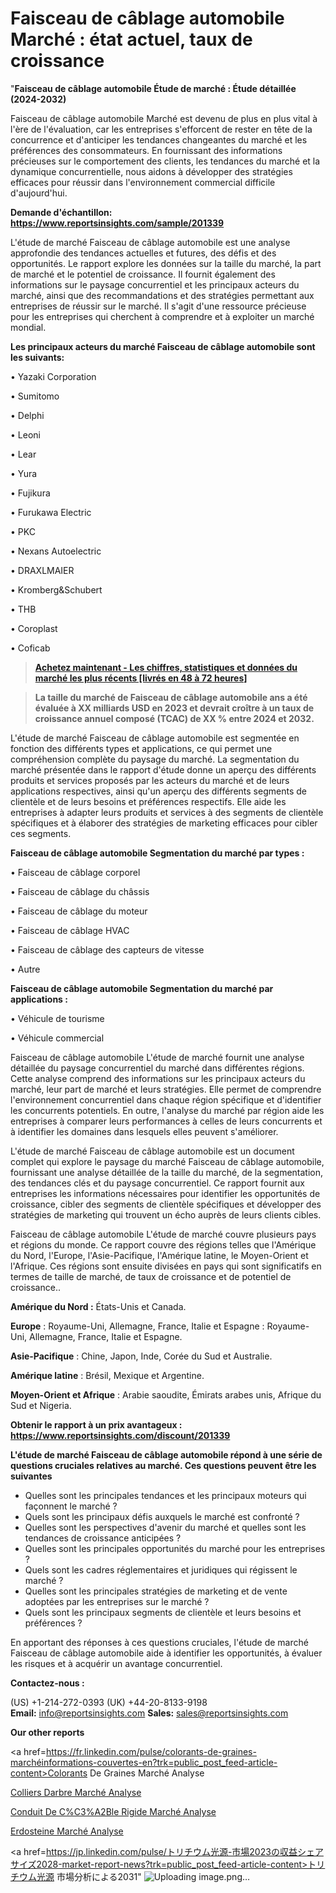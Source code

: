 # Faisceau de câblage automobile Marché : état actuel, taux de croissance

"<strong>Faisceau de câblage automobile Étude de marché : Étude détaillée (2024-2032)</strong>

Faisceau de câblage automobile Marché est devenu de plus en plus vital à l'ère de l'évaluation, car les entreprises s'efforcent de rester en tête de la concurrence et d'anticiper les tendances changeantes du marché et les préférences des consommateurs. En fournissant des informations précieuses sur le comportement des clients, les tendances du marché et la dynamique concurrentielle, nous aidons à développer des stratégies efficaces pour réussir dans l'environnement commercial difficile d'aujourd'hui.

<strong>Demande d'échantillon: <a href=https://www.reportsinsights.com/sample/201339>https://www.reportsinsights.com/sample/201339</a></strong>

L'étude de marché Faisceau de câblage automobile est une analyse approfondie des tendances actuelles et futures, des défis et des opportunités. Le rapport explore les données sur la taille du marché, la part de marché et le potentiel de croissance. Il fournit également des informations sur le paysage concurrentiel et les principaux acteurs du marché, ainsi que des recommandations et des stratégies permettant aux entreprises de réussir sur le marché. Il s'agit d'une ressource précieuse pour les entreprises qui cherchent à comprendre et à exploiter un marché mondial.

<strong>Les principaux acteurs du marché Faisceau de câblage automobile sont les suivants:</strong>

• Yazaki Corporation

• Sumitomo

• Delphi

• Leoni

• Lear

• Yura

• Fujikura

• Furukawa Electric

• PKC

• Nexans Autoelectric

• DRAXLMAIER

• Kromberg&Schubert

• THB

• Coroplast

• Coficab
<blockquote><a href=https://www.reportsinsights.com/buynow/201339><span style=text-decoration: underline;><strong>Achetez maintenant - Les chiffres, statistiques et données du marché les plus récents [livrés en 48 à 72 heures]</strong></span></a></blockquote>
<blockquote><span style=text-decoration: underline;><strong>La taille du marché de Faisceau de câblage automobile ans a été évaluée à XX milliards USD en 2023 et devrait croître à un taux de croissance annuel composé (TCAC) de XX % entre 2024 et 2032.</strong></span></blockquote>
L'étude de marché Faisceau de câblage automobile est segmentée en fonction des différents types et applications, ce qui permet une compréhension complète du paysage du marché. La segmentation du marché présentée dans le rapport d'étude donne un aperçu des différents produits et services proposés par les acteurs du marché et de leurs applications respectives, ainsi qu'un aperçu des différents segments de clientèle et de leurs besoins et préférences respectifs. Elle aide les entreprises à adapter leurs produits et services à des segments de clientèle spécifiques et à élaborer des stratégies de marketing efficaces pour cibler ces segments.

<strong>Faisceau de câblage automobile Segmentation du marché par types :</strong>

• Faisceau de câblage corporel

• Faisceau de câblage du châssis

• Faisceau de câblage du moteur

• Faisceau de câblage HVAC

• Faisceau de câblage des capteurs de vitesse

• Autre

<strong>Faisceau de câblage automobile Segmentation du marché par applications :</strong>

• Véhicule de tourisme

• Véhicule commercial

Faisceau de câblage automobile L'étude de marché fournit une analyse détaillée du paysage concurrentiel du marché dans différentes régions. Cette analyse comprend des informations sur les principaux acteurs du marché, leur part de marché et leurs stratégies. Elle permet de comprendre l'environnement concurrentiel dans chaque région spécifique et d'identifier les concurrents potentiels. En outre, l'analyse du marché par région aide les entreprises à comparer leurs performances à celles de leurs concurrents et à identifier les domaines dans lesquels elles peuvent s'améliorer.

L'étude de marché Faisceau de câblage automobile est un document complet qui explore le paysage du marché Faisceau de câblage automobile, fournissant une analyse détaillée de la taille du marché, de la segmentation, des tendances clés et du paysage concurrentiel. Ce rapport fournit aux entreprises les informations nécessaires pour identifier les opportunités de croissance, cibler des segments de clientèle spécifiques et développer des stratégies de marketing qui trouvent un écho auprès de leurs clients cibles.

Faisceau de câblage automobile L'étude de marché couvre plusieurs pays et régions du monde. Ce rapport couvre des régions telles que l'Amérique du Nord, l'Europe, l'Asie-Pacifique, l'Amérique latine, le Moyen-Orient et l'Afrique. Ces régions sont ensuite divisées en pays qui sont significatifs en termes de taille de marché, de taux de croissance et de potentiel de croissance..

<strong>Amérique du Nord :</strong> États-Unis et Canada.

<strong>Europe</strong> : Royaume-Uni, Allemagne, France, Italie et Espagne : Royaume-Uni, Allemagne, France, Italie et Espagne.

<strong>Asie-Pacifique</strong> : Chine, Japon, Inde, Corée du Sud et Australie.

<strong>Amérique latine</strong> : Brésil, Mexique et Argentine.

<strong>Moyen-Orient et Afrique</strong> : Arabie saoudite, Émirats arabes unis, Afrique du Sud et Nigeria.

<strong>Obtenir le rapport à un prix avantageux : <a href=https://www.reportsinsights.com/discount/201339>https://www.reportsinsights.com/discount/201339</a></strong>

<strong>L'étude de marché Faisceau de câblage automobile répond à une série de questions cruciales relatives au marché. Ces questions peuvent être les suivantes</strong>
<ul>
  <li>Quelles sont les principales tendances et les principaux moteurs qui façonnent le marché ?</li>
  <li>Quels sont les principaux défis auxquels le marché est confronté ?</li>
  <li>Quelles sont les perspectives d'avenir du marché et quelles sont les tendances de croissance anticipées ?</li>
  <li>Quelles sont les principales opportunités du marché pour les entreprises ?</li>
  <li>Quels sont les cadres réglementaires et juridiques qui régissent le marché ?</li>
  <li>Quelles sont les principales stratégies de marketing et de vente adoptées par les entreprises sur le marché ?</li>
  <li>Quels sont les principaux segments de clientèle et leurs besoins et préférences ?</li>
</ul>
En apportant des réponses à ces questions cruciales, l'étude de marché Faisceau de câblage automobile aide à identifier les opportunités, à évaluer les risques et à acquérir un avantage concurrentiel.

<strong>Contactez-nous :</strong>

(US) +1-214-272-0393
(UK) +44-20-8133-9198
<strong>Email:</strong> <a>info@reportsinsights.com</a>
<strong>Sales:</strong> <a>sales@reportsinsights.com</a>

<strong>Our other reports</strong>

<a href=https://fr.linkedin.com/pulse/colorants-de-graines-marchéinformations-couvertes-en?trk=public_post_feed-article-content>Colorants De Graines Marché Analyse</a>

<a href=https://www.linkedin.com/pulse/colliers-darbre-march%C3%A9-rapport-analyse-ju29e/>Colliers Darbre Marché Analyse</a>

<a href=https://www.linkedin.com/pulse/conduit-de-c%C3%A2ble-rigide-march%C3%A9-rapport-analyse-cksvf/>Conduit De C%C3%A2Ble Rigide Marché Analyse</a>

<a href=https://www.linkedin.com/pulse/erdosteine-march%C3%A9-impact-cumul%C3%A9-2024-et-sc%C3%A9nario-bnzmf/>Erdosteine Marché Analyse</a>

<a href=https://jp.linkedin.com/pulse/トリチウム光源-市場2023の収益シェアサイズ2028-market-report-news?trk=public_post_feed-article-content>トリチウム光源 市場分析による2031</a>"
![Uploading image.png…]()
